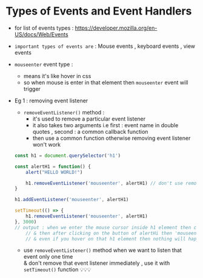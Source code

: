 # Types of Events and Event Handlers

- for list of events types : https://developer.mozilla.org/en-US/docs/Web/Events

- `important types of events are` : Mouse events , keyboard events , view events 

- `mouseenter` event type : 
    - means it's like hover in css 
    - so when mouse is enter in that element then `mouseenter` event will trigger

- Eg 1 : removing event listener
    - `removeEventListener()` method : 
        - it's used to remove a particular event listener 
        - it also takes two arguments i.e first : event name in double quotes , second : a common callback function
        - then use a common function otherwise removing event listener won't work
    ```js
    const h1 = document.querySelector('h1')

    const alertH1 = function() {
        alert("HELLO WORLD!")

        h1.removeEventListener('mouseenter', alertH1) // don't use remove event listener here
    }

    h1.addEventListener('mouseenter', alertH1) 

    setTimeout(() => {
        h1.removeEventListener('mouseenter', alertH1) 
    }, 3000)
    // output : when we enter the mouse cursor inside h1 element then callback function will be executed i.e alertHI 
        // & then after clicking on the button of alertHi then 'mouseenter' event will be removed 
        // & even if you hover on that h1 element then nothing will happen
    ```
    - use `removeEventListener()` method when we want to listen that event only one time <br>
        & don't remove that event listener immediately , use it with `setTimeout()` function 💡💡💡
